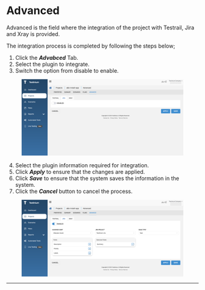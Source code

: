 # Advanced

Advanced is the field where the integration of the project with Testrail, Jira and Xray is provided.

The integration process is completed by following the steps below;

1. Click the _**Advabced**_ Tab.
2. Select the plugin to integrate.
3. Switch the option from disable to enable.

<figure><img src="../../.gitbook/assets/Screenshot 2025-01-28 at 16.27.26.png" alt=""><figcaption></figcaption></figure>

4. Select the plugin information required for integration.
5. Click _**Apply**_ to ensure that the changes are applied.
6. Click _**Save**_ to ensure that the system saves the information in the system.
7. Click the _**Cancel**_ button to cancel the process.

<figure><img src="../../.gitbook/assets/Screenshot 2025-01-28 at 16.28.23.png" alt=""><figcaption></figcaption></figure>







***
